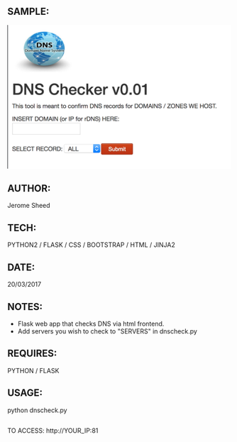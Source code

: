 ## SAMPLE:

![SAMPLE](/SAMPLE.PNG?raw=true "SAMPLE")

## AUTHOR: 

Jerome Sheed				          

## TECH: 

PYTHON2 / FLASK / CSS / BOOTSTRAP / HTML / JINJA2

## DATE: 

20/03/2017                                        

## NOTES: 

* Flask web app that checks DNS via html frontend. 
* Add servers you wish to check to "SERVERS" in dnscheck.py      

## REQUIRES: 

PYTHON / FLASK

## USAGE: 

python dnscheck.py

## 

TO ACCESS: http://YOUR_IP:81                     
